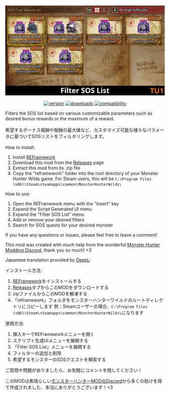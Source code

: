 ![Filter SOS List](Cover.png)
<p align="center">
  <a href="https://github.com/mashirochan/MHWS-FilterSOSList/releases/tag/v1.7.0"><img src="https://img.shields.io/badge/version-1.7.0-ff6262" alt="version" alt="version" alt="version" alt="version"></a>
  <a href="https://github.com/mashirochan/MHWS-FilterSOSList/releases/tag/v1.7.0"><img src="https://img.shields.io/badge/downloads-3,540-ff6262" alt="downloads" alt="downloads" alt="downloads" alt="downloads"></a>
  <a href="https://github.com/mashirochan/MHWS-FilterSOSList/releases/tag/v1.7.0"><img src="https://img.shields.io/badge/compatibility-TU1-limegreen" alt="compatibility"></a>
</p>
Filters the SOS list based on various customizable parameters such as desired bonus rewards or the maximum of a reward.
<br>
<br>
希望するボーナス報酬や報酬の最大値など、カスタマイズ可能な様々なパラメータに基づいてSOSリストをフィルタリングします。
<br>
<br>
How to install:

1. Install [REFramework﻿](https://www.nexusmods.com/monsterhunterwilds/mods/93)
2. Download this mod from the [Releases﻿﻿](https://github.com/mashirochan/MHWS-FilterSOSList/releases/tag/v1.7.0) page
3. Extract this mod from its .zip file
4. Copy the "reframework" folder into the root directory of your Monster Hunter Wilds game. For Steam users, this will be `C:\Program Files (x86)\Steam\steamapps\common\MonsterHunterWilds\`

How to use:
1. Open the REFramework menu with the "Insert" key
2. Expand the Script Generated UI menu
3. Expand the "Filter SOS List" menu
4. Add or remove your desired filters
5. Search for SOS quests for your desired monster

If you have any questions or issues, please feel free to leave a comment!

This mod was created with much help from the wonderful [Monster Hunter Modding Discord](https://discord.gg/gJwMdhK), thank you so much! <3

Japanese translation provided by [DeepL](https://www.deepl.com/):

インストール方法:

1. [REFramework](https://www.nexusmods.com/monsterhunterwilds/mods/93)﻿をインストールする﻿
2. [Releases﻿﻿](https://github.com/mashirochan/MHWS-FilterSOSList/releases/tag/v1.7.0)タブからこのMODをダウンロードする
3. zipファイルからこのMODを解凍する
4. 「reframework」フォルダをモンスターハンターワイルドのルートディレクトリにコピーします
    例：Steamユーザーの場合、`C:\Program Files (x86)\Steam\steamapps\common\MonsterHunterWilds\`になります

使用方法:

1. 挿入キーでREFrameworkメニューを開く
2. スクリプト生成UIメニューを展開する
3. 「Filter SOS List」メニューを展開する
4. フィルターの追加と削除
5. 希望するモンスターのSOSクエストを検索する


ご質問や問題がありましたら、お気軽にコメントを残してください！

このMODは素晴らしい[モンスターハンターMODのDiscord](https://discord.gg/gJwMdhK)から多くの助けを得て作成されました、本当にありがとうございます！<3 
